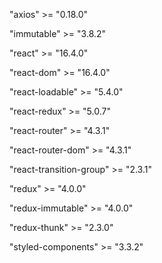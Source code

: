 "axios" >= "0.18.0"

"immutable" >= "3.8.2"

"react" >= "16.4.0"

"react-dom" >= "16.4.0"

"react-loadable" >= "5.4.0"

"react-redux" >= "5.0.7"

"react-router" >= "4.3.1"

"react-router-dom" >= "4.3.1"

"react-transition-group" >= "2.3.1"

"redux" >= "4.0.0"

"redux-immutable" >= "4.0.0"

"redux-thunk" >= "2.3.0"

"styled-components" >= "3.3.2"
